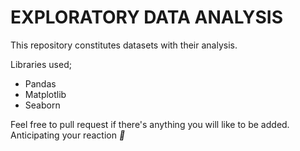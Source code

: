 # EXPLORATORY DATA ANALYSIS
This repository constitutes datasets with their analysis.


Libraries used;
- Pandas
- Matplotlib
- Seaborn

Feel free to pull request if there's anything you will like to be added. Anticipating your reaction *🤞*